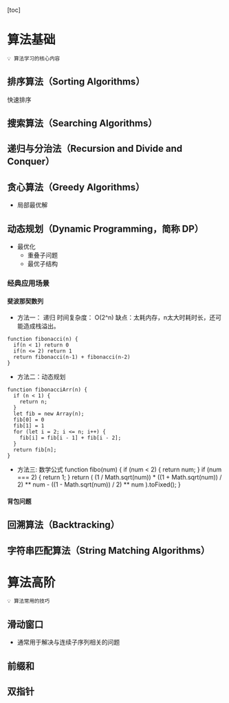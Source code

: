 [toc]

# 算法基础

```txt
💡 算法学习的核心内容
```

## 排序算法（Sorting Algorithms）

快速排序

## 搜索算法（Searching Algorithms）

## 递归与分治法（Recursion and Divide and Conquer）

## 贪心算法（Greedy Algorithms）

- 局部最优解

## 动态规划（Dynamic Programming，简称 DP）

- 最优化
  - 重叠子问题
  - 最优子结构

### 经典应用场景

#### 斐波那契数列

- 方法一： 递归
时间复杂度： O(2^n)
缺点：太耗内存，n太大时耗时长，还可能造成栈溢出。

```
function fibonacci(n) {
  if(n < 1) return 0
  if(n <= 2) return 1
  return fibonacci(n-1) + fibonacci(n-2)
}
```

- 方法二：动态规划

```
function fibonacciArr(n) {
  if (n < 1) {
    return n;
  }
  let fib = new Array(n);
  fib[0] = 0
  fib[1] = 1
  for (let i = 2; i <= n; i++) {
    fib[i] = fib[i - 1] + fib[i - 2];
  }
  return fib[n];
}
```

- 方法三: 数学公式
function fibo(num) {
  if (num < 2) {
    return num;
  }
  if (num === 2) {
    return 1;
  }
  return (
    (1 / Math.sqrt(num)) * ((1 + Math.sqrt(num)) / 2) ** num - ((1 - Math.sqrt(num)) / 2) ** num
  ).toFixed();
}

#### 背包问题

## 回溯算法（Backtracking）

## 字符串匹配算法（String Matching Algorithms）

# 算法高阶

```txt
💡 算法常用的技巧
```

## 滑动窗口

- 通常用于解决与连续子序列相关的问题

## 前缀和

## 双指针
